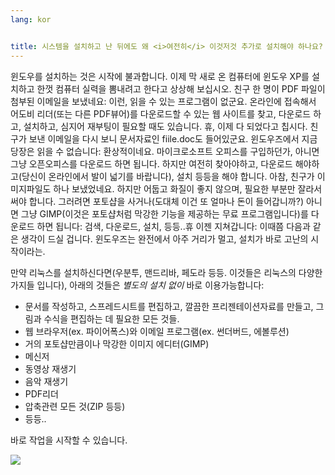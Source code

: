 ```yaml
---
lang: kor


title: ﻿시스템을 설치하고 난 뒤에도 왜 <i>여전히</i> 이것저것 추가로 설치해야 하나요? 
---
```


윈도우를 설치하는 것은 시작에 불과합니다. 이제 막 새로 온 컴퓨터에 윈도우 XP를 설치하고 한껏 컴퓨터 실력을 뽐내려고 한다고 상상해 보십시오. 친구 한 명이 PDF 파일이 첨부된 이메일을 보냈네요: 이런, 읽을 수 있는 프로그램이 없군요. 온라인에 접속해서 어도비 리더(또는 다른 PDF뷰어)를 다운로드할 수 있는 웹 사이트를 찾고, 다운로드 하고, 설치하고, 심지어 재부팅이 필요할 때도 있습니다. 휴, 이제 다 되었다고 칩시다. 친구가 보낸 이메일을 다시 보니 문서자료인 fiile.doc도 들어있군요. 윈도우즈에서 지금 당장은 읽을 수 없습니다: 환상적이네요. 마이크로소프트 오피스를 구입하던가, 아니면 그냥 오픈오피스를 다운로드 하면 됩니다. 하지만 여전히 찾아야하고, 다운로드 해야하고(당신이 온라인에서 발이 넓기를 바랍니다), 설치 등등을 해야 합니다. 아참, 친구가 이미지파일도 하나 보냈었네요. 하지만 어둡고 화질이 좋지 않으며, 필요한 부분만 잘라서 써야 합니다. 그러려면 포토샵을 사거나(도대체 이건 또 얼마나 돈이 들어갑니까?) 아니면 그냥 GIMP(이것은 포토샵처럼 막강한 기능을 제공하는 무료 프로그램입니다)를 다운로드 하면 됩니다: 검색, 다운로드, 설치, 등등..휴 이젠 지쳐갑니다: 이때쯤 다음과 같은 생각이 드실 겁니다. 윈도우즈는 완전에서 아주 거리가 멀고, 설치가 바로 고난의 시작이라는.

만약 리눅스를 설치하신다면(우분투, 맨드리바, 페도라 등등. 이것들은 리눅스의 다양한 가지들 입니다), 아래의 것들은 <i>별도의 설치 없이</i> 바로 이용가능합니다:

<ul>

<li>문서를 작성하고, 스프레드시트를 편집하고, 깔끔한 프리젠테이션자료를 만들고, 그림과 수식을 편집하는 데 필요한 모든 것들.</li>

<li>웹 브라우저(ex. 파이어폭스)와 이메일 프로그램(ex. 썬더버드, 에볼루션)</li>
<li>거의 포토샵만큼이나 막강한 이미지 에디터(GIMP)</li>
<li>메신저</li>
<li>동영상 재생기</li>
<li>음악 재생기</li>
<li>PDF리더</li>
<li>압축관련 모든 것(ZIP 등등)</li>
<li>등등..</li>
</ul>

바로 작업을 시작할 수 있습니다.

<img src="Images/app_menu.png" />




